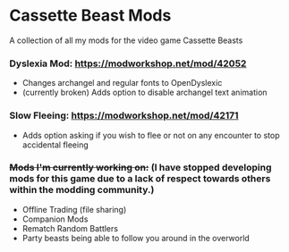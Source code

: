# Cassette Beast Mods
A collection of all my mods for the video game Cassette Beasts

### Dyslexia Mod: https://modworkshop.net/mod/42052
- Changes archangel and regular fonts to OpenDyslexic
- (currently broken) Adds option to disable archangel text animation

### Slow Fleeing: https://modworkshop.net/mod/42171
- Adds option asking if you wish to flee or not on any encounter to stop accidental fleeing

### ~~Mods I'm currently working on:~~ (I have stopped developing mods for this game due to a lack of respect towards others within the modding community.)
- Offline Trading (file sharing)
- Companion Mods
- Rematch Random Battlers
- Party beasts being able to follow you around in the overworld
